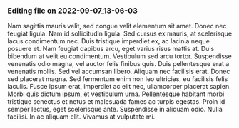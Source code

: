 

### Editing file on 2022-09-07_13-06-03

Nam sagittis mauris velit, sed congue velit elementum sit amet. Donec nec feugiat ligula. Nam id sollicitudin ligula. Sed cursus ex mauris, at scelerisque lacus condimentum nec. Duis tristique imperdiet ex, ac lacinia neque posuere et. Nam feugiat dapibus arcu, eget varius risus mattis at. Duis bibendum at velit eu condimentum. Vestibulum sed arcu tortor. Suspendisse venenatis odio magna, vel auctor felis finibus quis. Duis pellentesque erat a venenatis mollis.
Sed vel accumsan libero. Aliquam nec facilisis erat. Donec sed placerat magna. Sed fermentum enim non leo ultricies, eu facilisis felis iaculis. Fusce ipsum erat, imperdiet ac elit nec, ullamcorper placerat sapien. Morbi quis dictum ipsum, et vestibulum urna. Pellentesque habitant morbi tristique senectus et netus et malesuada fames ac turpis egestas. Proin id semper lectus, eget scelerisque ante. Suspendisse in aliquam odio. Nulla facilisi. In ac aliquam elit. Vivamus at vulputate mi.


